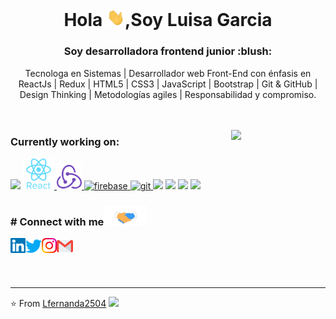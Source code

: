 <h1 align="center">Hola <img src="https://github.com/SatYu26/SatYu26/blob/master/Assets/Hi.gif" width="29px">,Soy Luisa Garcia</h1>
<h3 align="center">Soy desarrolladora frontend junior :blush:</h3>
<p align="center" >
    Tecnologa en Sistemas | Desarrollador web Front-End con énfasis en ReactJs | Redux | HTML5 | CSS3 | JavaScript | Bootstrap | Git & GitHub | Design Thinking | Metodologías agiles | Responsabilidad y compromiso.
  <br/>
  <br/>
  <br/>
</p>

<img src="https://raw.githubusercontent.com/alexnaiman/alexnaiman/master/resources/PusheenCompute.gif" align="right"  width="30%"/>

#### <h3 align="left">Currently working on:</h3> 

<a src="https://www.javascript.com/"><img src="https://img.icons8.com/color/48/000000/javascript.png"/></a>
<a href="https://reactjs.org/" target="_blank"> <img src="https://raw.githubusercontent.com/devicons/devicon/master/icons/react/react-original-wordmark.svg" alt="react" width="50"/> </a> <a href="https://redux.js.org" target="_blank">
 <img src="https://raw.githubusercontent.com/devicons/devicon/master/icons/redux/redux-original.svg" alt="redux" width="40" height="40"/> </a> 
 <a href="https://firebase.google.com/" target="_blank"> <img src="https://www.vectorlogo.zone/logos/firebase/firebase-icon.svg" alt="firebase" width="50" /> </a> <a href="https://git-scm.com/" target="_blank"> <img src="https://www.vectorlogo.zone/logos/git-scm/git-scm-icon.svg" alt="git" width="50" /> </a>
<a src="https://www.npmjs.com/"><img src="https://img.icons8.com/color/48/000000/npm.png"/></a>
<a src="https://getbootstrap.com/"><img src="https://img.icons8.com/color/48/000000/bootstrap.png"/></a>
<a src="https://www.w3schools.com/css/"><img src="https://img.icons8.com/color/48/000000/css3.png"/></a>
<a src="https://www.w3schools.com/html/"><img src="https://img.icons8.com/color/48/000000/html-5.png"/></a>


### # Connect with me<img src="https://github.com/SatYu26/SatYu26/blob/master/Assets/Handshake.gif" height="32px">

 
  <a href="https://www.linkedin.com/in/lfgarciaoc/">
    <img align="left" alt="Lfgarciaoc | Linkedin" width="24px" src="https://github.com/SatYu26/SatYu26/blob/master/Assets/Linkedin.svg" />
  </a> &nbsp;&nbsp;

  <a href="https://twitter.com/LuisaFe48692047">
    <img align="left" alt="Lfgarciaoc | Twitter" width="26px" src="https://github.com/SatYu26/SatYu26/blob/master/Assets/Twitter.svg" />
  </a> &nbsp;&nbsp;
  
  <a href="https://www.instagram.com/accounts/login/?next=/lfgarciaoc/">
    <img align="left" alt="Lfgarciaoc| Instagram" width="24px" src="https://github.com/SatYu26/SatYu26/blob/master/Assets/Instagram.svg" />
  </a> &nbsp;&nbsp;
  <a href="mailto:luizafernandagarcia@gmail.com">
    <img align="left" alt="Lfgarciaoc | Gmail" width="26px" src="https://github.com/SatYu26/SatYu26/blob/master/Assets/Gmail.svg" />
  </a> &nbsp;&nbsp;
  
<br><br>
</p>



---
⭐️ From [Lfernanda2504](https://github.com/Lfernanda2504)
<img src="https://user-images.githubusercontent.com/5679180/79618120-0daffb80-80be-11ea-819e-d2b0fa904d07.gif" width="50px">
